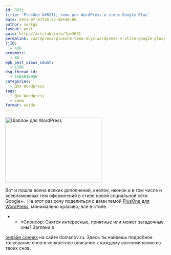 ```yaml
---
id: 3631
title: 'PlusOne &#8211; тема для WordPress в стиле Google Plus'
date: 2011-07-07T16:52:58+00:00
author: serEga
layout: post
guid: http://artslab.info/?p=3631
permalink: /wordpress/plusone-tema-dlya-wordpress-v-stile-google-plus/
ljID:
  - 436
prosmotr:
  - 86
wpb_post_views_count:
  - 1196
dsq_thread_id:
  - 1565016956
categories:
  - Для Wordpress
tags:
  - Для Wordpress
  - тема
format: aside
---
```

<a href="{{site.img_cdn}}/plustheme-wordpress-theme.png" rel="nofollow"><img class="size-medium wp-image-3632 aligncenter" title="plustheme-wordpress-theme" src="{{site.img_cdn}}/plustheme-wordpress-theme-300x206.png" alt="Шаблон для WordPress" width="300" height="206" /></a>

Вот и пошла волна всяких дополнений, кнопок, иконок и в том числе и всевозможных тем оформлений в стиле новой социальной сети Google+.  На этот раз хочу поделиться с вами темой <a title="тема для WordPress в стиле Google+" href="http://www.hacktrix.com/plusone-wordpress-theme" rel="nofollow">PlusOne для WordPress</a>, минимально красиво, все в стиле.

<!--more-->





* * *Спонсор: Снятся интересные, приятные или может загадочные сны? Загляни в

[онлайн сонник](http://domsnov.ru) на сайте domsnov.ru. Здесь ты найдешь подробное толкование снов и конкретное описание к каждому воспоминанию из твоих снов.